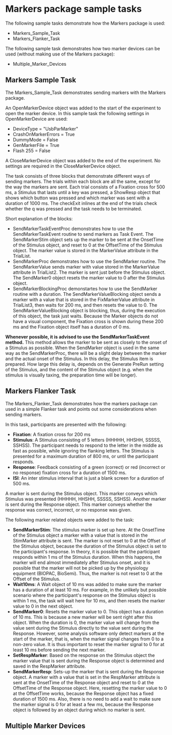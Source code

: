 # Markers package sample tasks
The following sample tasks demonstrate how the Markers package is used:
- Markers_Sample_Task
- Markers_Flanker_Task

The following sample task demonstrates how two marker devices can be used (without making use of the Markers package):
- Multiple_Marker_Devices

## Markers Sample Task
The Markers_Sample_Task demonstrates sending markers with the Markers package. 

An OpenMarkerDevice object was added to the start of the experiment to open the marker device. In this sample task the following settings in OpenMarkerDevice are used:
- DeviceType = "UsbParMarker"
- CrashOnMarkerErrors = True
- DummyMode = False
- GenMarkerFile = True
- Flash 255 = False

A CloseMarkerDevice object was added to the end of the experiment. No settings are required in the CloseMarkerDevice object.

The task consists of three blocks that demonstrate different ways of sending markers. The trials within each block are all the same, except for the way the markers are sent. Each trial consists of a Fixation cross for 500 ms, a Stimulus that lasts until a key was pressed, a ShowResp object that shows which button was pressed and which marker was sent with a duration of 1000 ms. The checkExit inlines at the end of the trials check whether the q was pressed and the task needs to be terminated. 

Short explanation of the blocks:
- SendMarkerTaskEventProc demonstrates how to use the SendMarkerTaskEvent routine to send markers as Task Event. The SendMarkerStim object sets up the marker to be sent at the OnsetTime of the Stimulus object, and reset to 0 at the OffsetTime of the Stimulus object. The marker value is stored in the MarkerValue attribute in the TrialList.
- SendMarkerProc demonstrates how to use the SendMarker routine. The SendMarkerValue sends marker with value stored in the MarkerValue attribute in TrialList2. The marker is sent just before the Stimulus object. The SendMarker0 object resets the marker value to 0 after the Stimulus object.
- SendMarkerBlockingProc demonstartes how to use the SendMarker routine with a duration. The SendMarkerValueBlocking object sends a marker with a value that is stored in the FixMarkerValue attribute in TrialList3, then waits for 200 ms, and then resets the value to 0. The SendMarkerValueBlocking object is blocking, thus, during the execution of this object, the task just waits. Because the Marker objects do not have a visual component, the Fixation cross is shown during these 200 ms and the Fixation object itself has a duration of 0 ms. 

**Whenever possible, it is advised to use the SendMarkerTaskEvent method.** This method allows the marker to be sent as closely to the onset of a Stimulus as possible. When the SendMarker object is used in the same way as the SendMarkerProc, there will be a slight delay between the marker and the actual onset of the Stimulus. In this delay, the Stimulus item is prepared. How large this delay is, depends on the Generate PreRun setting of the Stimulus, and the content of the Stimulus object (e.g. when the stimulus is visually taxing, the preparation time will be longer).

## Markers Flanker Task
The Markers_Flanker_Task demonstrates how the markers package can used in a simple Flanker task and points out some considerations when sending markers.

In this task, participants are presented with the following:
- **Fixation**: A fixation cross for 200 ms
- **Stimulus**: A Stimulus consisting of 5 letters (HHHHH, HHSHH, SSSSS, SSHSS). The participant needs to respond to the letter in the middle as fast as possible, while ignoring the flanking letters. The Stimulus is presented for a maximum duration of 800 ms, or until the participant responds.
- **Response**: Feedback consisting of a green (correct) or red (incorrect or no response) fixation cross for a duration of 1500 ms.
- **ISI**: An inter stimulus interval that is just a blank screen for a duration of 500 ms.
 
A marker is sent during the Stimulus object. This marker conveys which Stimulus was presented (HHHHH, HHSHH, SSSSS, SSHSS). Another marker is sent during the Response object. This marker conveys whether the response was correct, incorrect, or no response was given.

The following marker related objects were added to the task:
- **SendMarkerStim**: The stimulus marker is set up here. At the OnsetTime of the Stimulus object a marker with a value that is stored in the StimMarker attribute is sent. The marker is not reset to 0 at the Offset of the Stimulus object, because the duration of the Stimulus object is set to the participant's response. In theory, it is possible that the participant responds within 1 ms of the Stimulus duration. When this happens, the marker will end almost immediately after Stimulus onset, and it is possible that the marker will not be picked up by the physiology equipment (BIOPAC, BioSemi). Thus, the marker is not reset to 0 at the Offset of the Stimulus.
- **Wait10ms**: A Wait object of 10 ms was added to make sure the marker has a duration of at least 10 ms. For example, in the unlikely but possible scenario where the participant's response on the Stimulus object is within 1 ms, the task will wait here for 10 ms, and then resets the marker value to 0 in the next object.
- **SendMarker0**: Resets the marker value to 0. This object has a duration of 10 ms. This is because a new marker will be sent right after this object. When the duration is 0, the marker value will change from the value sent during the Stimulus directly to the value sent during the Response. However, some analysis software only detect markers at the start of the marker, that is, when the marker signal changes from 0 to a non-zero value. It is thus important to reset the marker signal to 0 for at least 10 ms before sending the next marker.
- **SetRespMarker**: Based on the response on the Stimulus object the marker value that is sent during the Response object is determined and saved in the RespMarker attribute.
- **SendMarkerResp**: Sets-up the marker that is sent during the Response object. A marker with a value that is set in the RespMarker attribute is sent at the OnsetTime of the Response object and reset to 0 at the OffsetTime of the Response object. Here, resetting the marker value to 0 at the OffsetTime works, because the Response object has a fixed duration of 1500 ms. Also, there is no need to add a wait to make sure the marker signal is 0 for at least a few ms, because the Response object is followed by an object during which no marker is sent.

## Multiple Marker Devices
